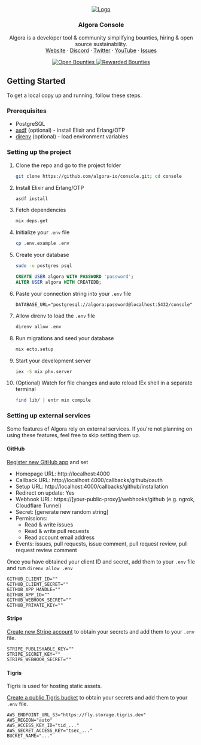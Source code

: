 <!-- PROJECT LOGO -->
<p align="center">
  <a href="https://github.com/algora-io/console">
   <img src="https://user-images.githubusercontent.com/17045339/231901505-2936b331-3716-4418-9386-4a5d9cb694ba.svg" alt="Logo">
  </a>

  <h3 align="center">Algora Console</h3>

  <p align="center">
    Algora is a developer tool & community simplifying bounties, hiring & open source sustainability.
    <br/>
    <a href="https://algora.io">Website</a>
    ·
    <a href="https://algora.io/discord">Discord</a>
    ·
    <a href="https://twitter.com/algoraio">Twitter</a>
    ·
    <a href="https://www.youtube.com/@algora-io">YouTube</a>
    ·
    <a href="https://github.com/algora-io/console/issues">Issues</a>
  </p>

  <p align="center">
    <a href="https://algora.io/org/algora/bounties?status=open">
      <img src="https://img.shields.io/endpoint?url=https%3A%2F%2Falgora.io%2Fapi%2Fshields%2Falgora%2Fbounties%3Fstatus%3Dopen" alt="Open Bounties">
    </a>
    <a href="https://algora.io/org/algora/bounties?status=completed">
      <img src="https://img.shields.io/endpoint?url=https%3A%2F%2Falgora.io%2Fapi%2Fshields%2Falgora%2Fbounties%3Fstatus%3Dcompleted" alt="Rewarded Bounties">
    </a>
  </p>
</p>

<!-- GETTING STARTED -->

## Getting Started

To get a local copy up and running, follow these steps.

### Prerequisites

- PostgreSQL
- [asdf](https://github.com/asdf-vm/asdf) (optional) - install Elixir and Erlang/OTP
- [direnv](https://github.com/direnv/direnv) (optional) - load environment variables

### Setting up the project

1. Clone the repo and go to the project folder

   ```sh
   git clone https://github.com/algora-io/console.git; cd console
   ```

2. Install Elixir and Erlang/OTP

   ```sh
   asdf install
   ```

3. Fetch dependencies

   ```sh
   mix deps.get
   ```

4. Initialize your `.env` file

   ```sh
   cp .env.example .env
   ```

5. Create your database

   ```sh
   sudo -u postgres psql
   ```

   ```sql
   CREATE USER algora WITH PASSWORD 'password';
   ALTER USER algora WITH CREATEDB;
   ```

6. Paste your connection string into your `.env` file

   ```env
   DATABASE_URL="postgresql://algora:password@localhost:5432/console"
   ```

7. Allow direnv to load the `.env` file

   ```sh
   direnv allow .env
   ```

8. Run migrations and seed your database

   ```sh
   mix ecto.setup
   ```

9. Start your development server

   ```sh
   iex -S mix phx.server
   ```

10. (Optional) Watch for file changes and auto reload IEx shell in a separate terminal

    ```sh
    find lib/ | entr mix compile
    ```

### Setting up external services

Some features of Algora rely on external services. If you're not planning on using these features, feel free to skip setting them up.

#### GitHub

[Register new GitHub app](https://github.com/settings/apps/new) and set

- Homepage URL: http://localhost:4000
- Callback URL: http://localhost:4000/callbacks/github/oauth
- Setup URL: http://localhost:4000/callbacks/github/installation
- Redirect on update: Yes
- Webhook URL: https://[your-public-proxy]/webhooks/github (e.g. ngrok, Cloudflare Tunnel)
- Secret: [generate new random string]
- Permissions:
  - Read & write issues
  - Read & write pull requests
  - Read account email address
- Events: issues, pull requests, issue comment, pull request review, pull request review comment

Once you have obtained your client ID and secret, add them to your `.env` file and run `direnv allow .env`

```env
GITHUB_CLIENT_ID=""
GITHUB_CLIENT_SECRET=""
GITHUB_APP_HANDLE=""
GITHUB_APP_ID=""
GITHUB_WEBHOOK_SECRET=""
GITHUB_PRIVATE_KEY=""
```

#### Stripe

[Create new Stripe account](https://dashboard.stripe.com/register) to obtain your secrets and add them to your `.env` file.

```env
STRIPE_PUBLISHABLE_KEY=""
STRIPE_SECRET_KEY=""
STRIPE_WEBHOOK_SECRET=""
```

#### Tigris

Tigris is used for hosting static assets.

[Create a public Tigris bucket](https://console.tigris.dev/) to obtain your secrets and add them to your `.env` file.

```env
AWS_ENDPOINT_URL_S3="https://fly.storage.tigris.dev"
AWS_REGION="auto"
AWS_ACCESS_KEY_ID="tid_..."
AWS_SECRET_ACCESS_KEY="tsec_..."
BUCKET_NAME="..."
```
